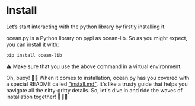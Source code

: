 # Install

Let’s start interacting with the python library by firstly installing it.

ocean.py is a Python library on pypi as ocean-lib. So as you might expect, you can install it with:

```console
pip install ocean-lib
```

⚠️ Make sure that you use the above command in a virtual environment.

Oh, buoy! 🌊🐙 When it comes to installation, ocean.py has you covered with a special README called ["install.md"](https://github.com/oceanprotocol/ocean.py/blob/main/READMEs/install.md). It's like a trusty guide that helps you navigate all the nitty-gritty details. So, let's dive in and ride the waves of installation together! 🏄‍♂️🌊
